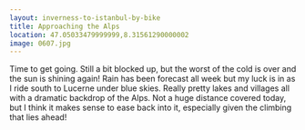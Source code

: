 ```yaml
---
layout: inverness-to-istanbul-by-bike
title: Approaching the Alps
location: 47.05033479999999,8.31561290000002
image: 0607.jpg
---
```

Time to get going. Still a bit blocked up, but the worst of the cold is over and the sun is shining again! Rain has been forecast all week but my luck is in as I ride south to Lucerne under blue skies. Really pretty lakes and villages all with a dramatic backdrop of the Alps. Not a huge distance covered today, but I think it makes sense to ease back into it, especially given the climbing that lies ahead!